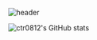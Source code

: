 ![header](https://capsule-render.vercel.app/api?type=waving&&color=gradient&height=250&section=header&text=TaeRim%20Chae&fontSize=80&customColorList=3&fontColor=FFFFFF)


![ctr0812's GitHub stats](https://github-readme-stats.vercel.app/api?username=ctr0812&&show_icons=true&theme=merko)
